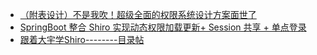 - [（附表设计）不是我吹！超级全面的权限系统设计方案面世了 ](https://mp.weixin.qq.com/s?__biz=MzUzMTA2NTU2Ng==&mid=2247488522&idx=2&sn=184eb668775ed635092c596f30820cd9&key=01087578d323aeb24d64b5f6407c9ded0dc60828e4c2eb1c0866ab93aa291261939a206d3006ed7f7262253400e3d499954432827f5bf3fbda4103aeeb6790c6a9c3f5ceb5e49cd73683d6a381caeef5&ascene=1&uin=MTI5MzM2MzEwNw%3D%3D&devicetype=Windows+10&version=62070158&lang=zh_CN&exportkey=A%2BEXuZ1A29jwTtj1ixOlcb0%3D&pass_ticket=68wpC%2B%2B19bfqi0vApUv%2BHyeRroZrSbn6O4ZYLVf2%2BmmOINzR9cGNTCqcEJYZ%2FPJ4)
- [SpringBoot 整合 Shiro 实现动态权限加载更新+ Session 共享 + 单点登录](https://mp.weixin.qq.com/s?__biz=MzUzMTA2NTU2Ng==&mid=2247488508&idx=1&sn=7283ef86241140163c4583735e3e3a96&key=bfb566b2fc34750aac727278c58029adc5962de9244335df3e46a0ab55a77973716280ed2b37eb96af5d623063793fda1259184732c87590ea292469e816981762081844c674853c1c54415a0928ee64&ascene=1&uin=MTI5MzM2MzEwNw%3D%3D&devicetype=Windows+10&version=62070158&lang=zh_CN&exportkey=A8BD%2FtFGtheff6Q1y838whw%3D&pass_ticket=68wpC%2B%2B19bfqi0vApUv%2BHyeRroZrSbn6O4ZYLVf2%2BmmOINzR9cGNTCqcEJYZ%2FPJ4)
- [跟着大宇学Shiro--------目录帖](https://blog.csdn.net/yanluandai1985/article/details/79216141)